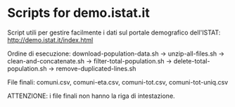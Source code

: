 Scripts for demo.istat.it
=========================

Script utili per gestire facilmente i dati sul portale demografico dell'ISTAT: http://demo.istat.it/index.html

Ordine di esecuzione: download-population-data.sh -> unzip-all-files.sh -> clean-and-concatenate.sh -> filter-total-population.sh -> delete-total-population.sh -> remove-duplicated-lines.sh

File finali: comuni.csv, comuni-eta.csv, comuni-tot.csv, comuni-tot-uniq.csv

ATTENZIONE: i file finali non hanno la riga di intestazione.
